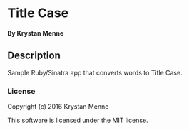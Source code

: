# Title Case

#### By Krystan Menne

## Description
Sample Ruby/Sinatra app that converts words to Title Case.

### License

Copyright (c) 2016 Krystan Menne

This software is licensed under the MIT license.
